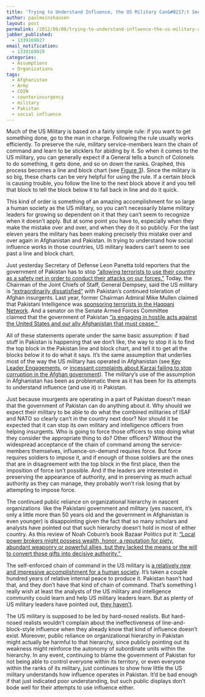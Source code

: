 ```yaml
---
title: 'Trying to Understand Influence, the US Military Can&#8217;t See Past a Line and Block Chart'
author: paulmeinshausen
layout: post
permalink: /2012/06/08/trying-to-understand-influence-the-us-military-cant-see-past-a-line-and-block-chart/
jabber_published:
  - 1339169027
email_notification:
  - 1339169029
categories:
  - Assumptions
  - Organizations
tags:
  - Afghanistan
  - Army
  - COIN
  - counterinsurgency
  - military
  - Pakistan
  - social influence
---
```

Much of the US Military is based on a fairly simple rule: if you want to get something done, go to the man in charge. Following the rule usually works efficiently. To preserve the rule, military service-members learn the chain of command and learn to be sticklers for abiding by it. So when it comes to the US military, you can generally expect if a General tells a bunch of Colonels to do something, it gets done, and so on down the ranks. Graphed, this process becomes a line and block chart (see [Figure 3][1]). Since the military is so big, these charts can be very helpful for using the rule. If a certain block is causing trouble, you follow the line to the next block above it and you tell that block to tell the block below it to fall back in line and do it quick.<!--more-->

This kind of order is something of an amazing accomplishment for so large a human society as the US military, so you can&#8217;t necessarily blame military leaders for growing so dependent on it that they can&#8217;t seem to recognize when it doesn&#8217;t apply. But at some point you have to, especially when they make the mistake over and over, and when they do it so publicly. For the last eleven years the military has been making precisely this mistake over and over again in Afghanistan and Pakistan. In trying to understand how social influence works in those countries, US military leaders can&#8217;t seem to see past a line and block chart.

Just yesterday Secretary of Defense Leon Panetta told reporters that the government of Pakistan has to stop [&#8220;allowing terrorists to use their country as a safety net in order to conduct their attacks on our forces.&#8221;][2] Today, the Chairman of the Joint Chiefs of Staff, General Dempsey, said the US military is [“extraordinarily dissatisfied”][3] with Pakistan’s continued toleration of Afghan insurgents. Last year, former Chairman Admiral Mike Mullen claimed that Pakistani Intelligence was [sponsoring terrorists in the Haqqani Network][4]. And a senator on the Senate Armed Forces Committee claimed that the government of Pakistan [&#8220;is engaging in hostile acts against the United States and our ally Afghanistan that must cease.&#8221; ][5]

All of these statements operate under the same basic assumption: if bad stuff in Pakistan is happening that we don&#8217;t like, the way to stop it is to find the top block in the Pakistan line and block chart, and tell it to get all the blocks below it to do what it says. It&#8217;s the same assumption that underlies most of the way the US military has operated in Afghanistan (see [Key Leader Engagements][6], or [incessant complaints about Karzai failing to stop corruption in the Afghan government][7]). The military&#8217;s use of the assumption in Afghanistan has been as problematic there as it has been for its attempts to understand influence (and use it) in Pakistan.

Just because insurgents are operating in a part of Pakistan doesn&#8217;t mean that the government of Pakistan can do anything about it. Why should we expect their military to be able to do what the combined militaries of ISAF and NATO so clearly can&#8217;t in the country next door? Nor should it be expected that it can stop its own military and intelligence officers from helping insurgents. Who is going to force those officers to stop doing what they consider the appropriate thing to do? Other officers? Without the widespread acceptance of the chain of command among the service-members themselves, influence-on-demand requires force. But force requires soldiers to impose it, and if enough of those soldiers are the ones that are in disagreement with the top block in the first place, then the imposition of force isn&#8217;t possible. And if the leaders are interested in preserving the appearance of authority, and in preserving as much actual authority as they can manage, they probably won&#8217;t risk losing that by attempting to impose force.

The continued public reliance on organizational hierarchy in nascent organizations  like the Pakistani government and military (yes nascent, it&#8217;s only a little more than 50 years old and the government in Afghanistan is even younger) is disappointing given the fact that so many scholars and analysts have pointed out that such hierarchy doesn&#8217;t hold in most of either country. As this review of Noah Coburn&#8217;s book Bazaar Politics put it: [&#8220;Local power brokers might possess wealth, honor, a reputation for piety, abundant weaponry or powerful allies, but they lacked the means or the will to convert those gifts into decisive authority.&#8221; ][8]

The self-enforced chain of command in the US military is [a relatively new and impressive accomplishment for a human society][9]. It&#8217;s taken a couple hundred years of relative internal peace to produce it. Pakistan hasn&#8217;t had that, and they don&#8217;t have that kind of chain of command. That&#8217;s something I really wish at least the analysts of the US military and intelligence community could learn and help US military leaders learn. But as plenty of US military leaders have pointed out, <a href="http://www.politico.com/news/stories/1011/65398.html" target="_blank">they haven&#8217;t</a>.

The US military is supposed to be led by hard-nosed realists. But hard-nosed realists wouldn&#8217;t complain about the ineffectiveness of line-and-block-style influence when they already know that kind of influence doesn&#8217;t exist. Moreover, public reliance on organizational hierarchy in Pakistan might actually be harmful to that hierarchy, since publicly pointing out its weakness might reinforce the autonomy of subordinate units within the hierarchy. In any event, continuing to blame the government of Pakistan for not being able to control everyone within its territory, or even everyone within the ranks of its military, just continues to show how little the US military understands how influence operates in Pakistan. It&#8217;d be bad enough if that just indicated poor understanding, but such public displays don&#8217;t bode well for their attempts to use influence either.

 [1]: http://www.globalsecurity.org/military/library/report/call/call_98-8_chap1.htm
 [2]: http://www.sfgate.com/cgi-bin/article.cgi?f=/n/a/2012/06/07/international/i110645D33.DTL
 [3]: http://www.wired.com/dangerroom/2012/06/pakistan-dissatisfied/#more-82579
 [4]: http://www.wired.com/dangerroom/2011/09/pakistan-clueless/?utm_source=Contextly&utm_medium=RelatedLinks&utm_campaign=Previous
 [5]: http://www.huffingtonpost.com/2011/09/25/lindsay-graham-pakistan_n_980330.html
 [6]: http://www.dtic.mil/doctrine/doctrine/jwfc/sc_hbk10.pdf
 [7]: http://www.nytimes.com/2012/03/08/world/asia/corruption-remains-intractable-in-afghanistan-under-karzai-government.html?pagewanted=all
 [8]: http://www.nytimes.com/2011/11/20/books/review/afghanistan-and-other-books-about-rebuilding-book-review.html?pagewanted=2&_r=1
 [9]: http://www.guardian.co.uk/books/2011/sep/22/better-angels-steven-pinker-review
